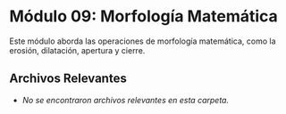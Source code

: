 # Módulo 09: Morfología Matemática

Este módulo aborda las operaciones de morfología matemática, como la erosión, dilatación, apertura y cierre.

## Archivos Relevantes

*   *No se encontraron archivos relevantes en esta carpeta.*
